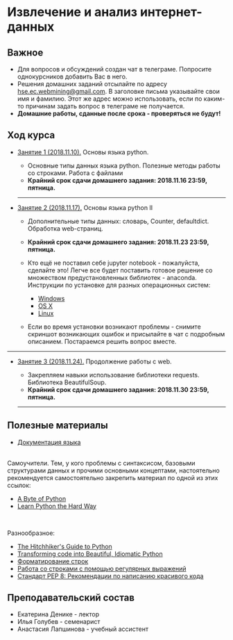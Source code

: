 # Извлечение и анализ интернет-данных

## Важное
* Для вопросов и обсуждений создан чат в телеграме. Попросите однокурсников добавить Вас в него.
* Решения домашних заданий отсылайте по адресу [hse.ec.webmining@gmail.com](hse.ec.webmining@gmail.com). В заголовке письма указывайте свои имя и фамилию. Этот же адрес можно использовать, если по каким-то причинам задать вопрос в телеграме не получается.
* **Домашние работы, сданные после срока - проверяться не будут!**

## Ход курса


* [Занятие 1 (2018.11.10).](https://github.com/magnitofonov/hse-econ-data-analysis-course/tree/master/week_01) Основы языка python. 
	* Основные типы данных языка python. Полезные методы работы со строками. Работа с файлами 
	* **Крайний срок сдачи домашнего задания: 2018.11.16 23:59, пятница.** 

	---

* [Занятие 2 (2018.11.17).](https://github.com/magnitofonov/hse-econ-data-analysis-course/tree/master/week_02) Основы языка python II 
	* Дополнительные типы данных: словарь, Counter, defaultdict. Обработка web-страниц.
	* **Крайний срок сдачи домашнего задания: 2018.11.23 23:59, пятница.** 

	* Кто ещё не поставил себе jupyter notebook - пожалуйста, сделайте это! Легче все будет поставить готовое решение со множеством предустановленных библиотек - anaconda. Инструкции по установке для разных операционных систем:
		* [Windows](https://conda.io/docs/user-guide/install/windows.html)
		* [OS X](https://conda.io/docs/user-guide/install/macos.html)
		* [Linux](https://conda.io/docs/user-guide/install/linux.html)
	
	* Если во время установки возникают проблемы - снимите скриншот возникающих ошибок и присылайте в чат с подробным описанием. Постараемся решить вопрос вместе.

---

* [Занятие 3 (2018.11.24).](https://github.com/magnitofonov/hse-econ-data-analysis-course/tree/master/week_03) Продолжение работы с web.
	* Закрепляем навыки использование библиотеки requests. Библиотека BeautifulSoup. 
	* **Крайний срок сдачи домашнего задания: 2018.11.30 23:59, пятница.** 

	---

## Полезные материалы

* [Документация языка](https://docs.python.org/3/)

<br>
Cамоучители. Тем, у кого проблемы с синтаксисом, базовыми структурами данных и прочими основными концептами, настоятельно рекомендуется самостоятельно закрепить материал по одной из этих ссылок:

* [A Byte of Python](https://python.swaroopch.com/)
* [Learn Python the Hard Way](https://learnpythonthehardway.org/python3/)

<br>

Разнообразное:

* [The Hitchhiker's Guide to Python](https://docs.python-guide.org/)
* [Transforming code into Beautiful, Idiomatic Python](https://speakerdeck.com/pyconslides/transforming-code-into-beautiful-idiomatic-python-by-raymond-hettinger-1)
* [Форматирование строк](https://pyformat.info/)
* [Работа со строками с помощью регулярных выражений](https://developers.google.com/edu/python/regular-expressions)
* [Стандарт PEP 8: Рекомендации по написанию красивого кода](https://www.python.org/dev/peps/pep-0008/)

## Преподавательский состав

* Екатерина Денике - лектор
* Илья Голубев - семенарист
* Анастасия Лапшинова - учебный ассистент